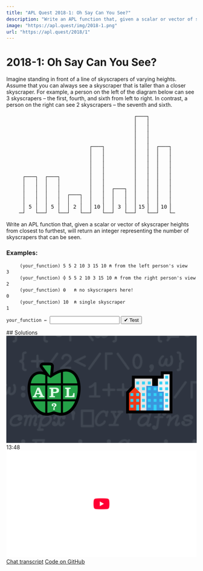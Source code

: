 ```yaml
---
title: "APL Quest 2018-1: Oh Say Can You See?"
description: "Write an APL function that, given a scalar or vector of skyscraper heights from closest to furthest, will return an integer representing the number of skyscrapers that can be seen."
image: "https://apl.quest/img/2018-1.png"
url: "https://apl.quest/2018/1"
---
```


# <span class=s>2018-</span>1: Oh Say Can You See?

Imagine standing in front of a line of skyscrapers of varying heights.  Assume that you can always see a skyscraper that is taller than a closer skyscraper. For example, a person on the left of the diagram below can see 3 skyscrapers – the first, fourth, and sixth from left to right. In contrast, a person on the right can see 2 skyscrapers – the seventh and sixth. 

<style>
#skyline span {
    font-size: 50%;
    height: 0;
    display: inline-block;
}
</style>

<pre id="skyline" class="language-APL">
                                        ┌───┐        
                                        │   │
                                        │   │
                                        │   │
                                        │   │
                          ┌───┐         │   │  ┌───┐
                          │   │         │   │  │   │       
                          │   │         │   │  │   │ 
                          │   │         │   │  │   │  
                          │   │         │   │  │   │
     ┌───┐  ┌───┐         │   │         │   │  │   │ 
     │   │  │   │         │   │         │   │  │   │ 
     │   │  │   │         │   │  ┌───┐  │   │  │   │
     │   │  │   │  ┌───┐  │   │  │   │  │   │  │   │
     │   │  │   │  │   │  │   │  │   │  │   │  │   │ 
     │ 5 │  │ 5 │  │ 2 │  │<span> </span>10<span> </span>│  │ 3 │  │<span> </span>15<span> </span>│  │<span> </span>10<span> </span>│ 
    ─┘   └──┘   └──┘   └──┘   └──┘   └──┘   └──┘   └─
</pre>

Write an APL function that, given a scalar or vector of skyscraper heights from closest to furthest, will return an integer representing the number of skyscrapers that can be seen.

### Examples:

```APL
     (your_function) 5 5 2 10 3 15 10 ⍝ from the left person's view
3
     (your_function) ⌽ 5 5 2 10 3 15 10 ⍝ from the right person's view
2
     (your_function) ⍬   ⍝ no skyscrapers here!
0
     (your_function) 10  ⍝ single skyscraper
1
```
<div class="pdiv">
  <code onclick="p_Input.focus()">your_function ← </code><input id="p_Input" autocomplete="off" spellcheck="false" oninput="this.parentElement.querySelector`button`.disabled=false;localStorage.setItem(window.location.pathname,this.value)" onkeypress="subm(event)">
  <button onclick="alert$.next`Testing…`;submitSolution`p`" class="md-button md-button--primary">&#x2714; Test</button>
</div>
<p id="p_Output"></p>
## Solutions
<div onclick="play(this)" title="Video on YouTube" class="yt">
<img class="md-header--shadow" alt="Video Thumbnail" src="../../img/2018-1.png">
<time>13:48</time>
<img alt="YouTube" src="../../img/yt-big.png">
</div>
<a href="https://chat.stackexchange.com/transcript/message/62357410#62357410" target="_blank" class="md-button md-button--primary">Chat transcript</a>
<a href="https://github.com/abrudz/apl_quest/tree/main/2018/1.apl" target="_blank" class="md-button md-button--primary right">Code on GitHub</a>

<script>
    testCases={"a":["5 5 2 10 3 15 10","⌽ 5 5 2 10 3 15 10","10","?10⍴10"],"b":["⍬","(?10)⍴5","(?10)⍴?10"],"f":"{≢∪⌈\\⍵}","p":"{,⍵}"}
    p_Input.value=localStorage.getItem(window.location.pathname)
    play=e=>e.outerHTML=`<iframe class="md-header--shadow" src="https://www.youtube.com/embed/YZBOKebM624?list=PLYKQVqyrAEj9wDIUyLDGtDAFTKY38BUMN&autoplay=1" title="<span class=s>2018-</span>1: Oh Say Can You See? (APL Quest 2018-1)" frameborder="0" allow="accelerometer; autoplay; clipboard-write; encrypted-media; gyroscope; picture-in-picture; web-share" referrerpolicy="strict-origin-when-cross-origin" allowfullscreen></iframe>`
</script>
